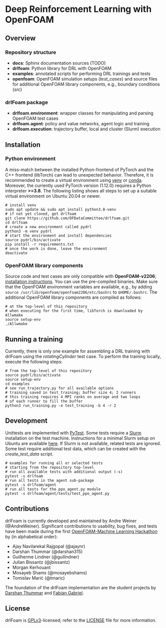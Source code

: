 # Deep Reinforcement Learning with OpenFOAM

## Overview

### Repository structure

- **docs**: Sphinx documentation sources (TODO)
- **drlfoam**: Python library for DRL with OpenFOAM
- **examples**: annotated scripts for performing DRL trainings and tests
- **openfoam**: OpenFOAM simulation setups (*test_cases*) and source files for additional OpenFOAM library components, e.g., boundary conditions (*src*)

### drlFoam package

- **drlfoam.environment**: wrapper classes for manipulating and parsing OpenFOAM test cases
- **drlfoam.agent**: policy and value networks, agent logic and training
- **drlfoam.execution**: trajectory buffer, local and cluster (Slurm) execution

## Installation

### Python environment

A miss-match between the installed Python-frontend of PyTorch and the C++ frontend (libTorch) can lead to unexpected behavior. Therefore, it is recommended to create a virtual environment using [venv](https://docs.python.org/3/library/venv.html) or [conda](https://docs.conda.io/en/latest/miniconda.html). Moreover, the currently used PyTorch version (1.12.0) requires a Python interpreter **>=3.8**. The following listing shows all steps to set up a suitable virtual environment on Ubuntu 20.04 or newer.
```
# install venv
sudo apt update && sudo apt install python3.8-venv
# if not yet cloned, get drlfoam
git clone https://github.com/OFDataCommittee/drlfoam.git
cd drlfoam
# create a new environment called pydrl
python3 -m venv pydrl
# start the environment and install dependencies
source pydrl/bin/activate
pip install -r requirements.txt
# once the work is done, leave the environment
deactivate
```

### OpenFOAM library components

Source code and test cases are only compatible with **OpenFOAM-v2206**; [installation instructions](https://develop.openfoam.com/Development/openfoam/-/wikis/precompiled). You can use the pre-compiled binaries. Make sure that the OpenFOAM environment variables are available, e.g., by adding `source /usr/lib/openfoam/openfoam2206/etc/bashrc` to `$HOME/.bashrc`. The additional OpenFOAM library components are compiled as follows:
```
# at the top-level of this repository
# when executing for the first time, libTorch is downloaded by Allwmake
source setup-env
./Allwmake
```

## Running a training

Currently, there is only one example for assembling a DRL training with drlFoam using the *rotatingCylinder* test case. To perform the training locally, execute the following steps:
```
# from the top-level of this repository
source pydrl/bin/activate
source setup-env
cd examples
# see run_trajectory.py for all available options
# training saved in test_training; buffer size 4; 2 runners
# this training requires 4 MPI ranks on average and two loops
# of each runner to fill the buffer
python3 run_training.py -o test_training -b 4 -r 2
```

## Development

Unittests are implemented with [PyTest](https://docs.pytest.org/en/7.1.x/). Some tests require a [Slurm](https://slurm.schedmd.com/documentation.html) installation on the test machine. Instructions for a minimal Slurm setup on Ubuntu are available [here](https://gist.github.com/ckandoth/2acef6310041244a690e4c08d2610423). If Slurm is not available, related tests are ignored. Some test require additional test data, which can be created with the *create_test_data* script.
```
# examples for running all or selected tests
# starting from the repository top-level
# run all available tests with additional output (-s)
pytest -s drlfoam
# run all tests in the agent sub-package
pytest -s drlfoam/agent
# run all tests for the ppo_agent.py module
pytest -s drlfoam/agent/tests/test_ppo_agent.py
```

## Contributions

drlFoam is currently developed and maintained by Andre Weiner (@AndreWeiner). Significant contributions to usability, bug fixes, and tests have been made during the first [OpenFOAM-Machine Learning Hackathon](https://github.com/OFDataCommittee/OFMLHackathon) by (in alphabetical order):

- Ajay Navilarekal Rajgopal (@ajaynr)
- Darshan Thummar (@darshan315)
- Guilherme Lindner (@guilindner)
- Julian Bissantz (@jbissantz)
- Morgan Kerhouant
- Mosayeb Shams (@mosayebshams)
- Tomislav Marić (@tmaric)

The foundation of the drlFoam implementation are the student projects by [Darshan Thummar](https://github.com/darshan315/flow_past_cylinder_by_DRL) and [Fabian Gabriel](https://github.com/FabianGabriel/Active_flow_control_past_cylinder_using_DRL).

## License

drlFoam is [GPLv3](https://en.wikipedia.org/wiki/GNU_General_Public_License)-licensed; refer to the [LICENSE](https://github.com/OFDataCommittee/drlfoam/blob/main/LICENSE) file for more information.